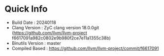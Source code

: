# Quick Info
* Build Date : 20240118
* Clang Version : ZyC clang version 18.0.0git (https://github.com/llvm/llvm-project f6617091a982c0802e9b980f2ce7e11a1355c38b)
* Binutils Version : master
* Compiled Based : https://github.com/llvm/llvm-project/commit/f6617091

